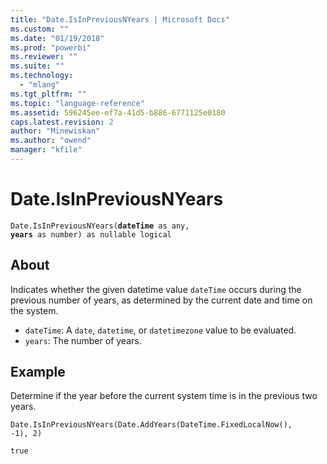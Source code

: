 ```yaml
---
title: "Date.IsInPreviousNYears | Microsoft Docs"
ms.custom: ""
ms.date: "01/19/2018"
ms.prod: "powerbi"
ms.reviewer: ""
ms.suite: ""
ms.technology: 
  - "mlang"
ms.tgt_pltfrm: ""
ms.topic: "language-reference"
ms.assetid: 596245ee-ef7a-41d5-b886-6771125e0180
caps.latest.revision: 2
author: "Minewiskan"
ms.author: "owend"
manager: "kfile"
---
```

# Date.IsInPreviousNYears
<code>Date.IsInPreviousNYears(**dateTime** as any, **years** as number) as nullable logical</code>
## About
Indicates whether the given datetime value <code>dateTime</code> occurs during the previous number of years, as determined by the current date and time on the system. 
* <code>dateTime</code>: A <code>date</code>, <code>datetime</code>, or <code>datetimezone</code> value to be evaluated.
* <code>years</code>: The number of years.

## Example 
Determine if the year before the current system time is in the previous two years.

<code>Date.IsInPreviousNYears(Date.AddYears(DateTime.FixedLocalNow(), -1), 2)</code>

<code>true</code>

